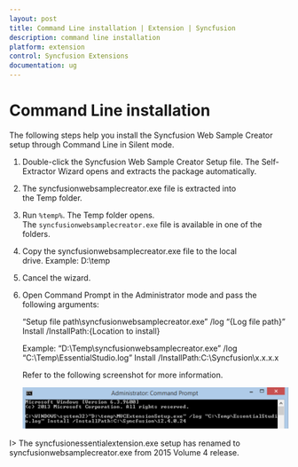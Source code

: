 ```yaml
---
layout: post
title: Command Line installation | Extension | Syncfusion
description: command line installation
platform: extension
control: Syncfusion Extensions
documentation: ug
---
```


# Command Line installation

The following steps help you install the Syncfusion Web Sample Creator setup through Command Line in Silent mode.

1. Double-click the Syncfusion Web Sample Creator Setup file. The Self-Extractor Wizard opens and extracts the package automatically.
2. The syncfusionwebsamplecreator.exe file is extracted into the Temp folder.
3. Run `%temp%`. The Temp folder opens. The `syncfusionwebsamplecreator.exe` file is available in one of the folders.
4. Copy the syncfusionwebsamplecreator.exe file to the local drive. Example: D:\temp
5. Cancel the wizard.
6. Open Command Prompt in the Administrator mode and pass the following arguments:
  
   “Setup file path\syncfusionwebsamplecreator.exe” /log “{Log file path}” Install /InstallPath:{Location to install}
   
   Example: “D:\Temp\syncfusionwebsamplecreator.exe” /log “C:\Temp\EssentialStudio.log” Install /InstallPath:C:\Syncfusion\x.x.x.x

   Refer to the following screenshot for more information.

   ![](Command-Line-installation_images/Command-Line-installation_img1.png)

I> The syncfusionessentialextension.exe setup has renamed to syncfusionwebsamplecreator.exe from 2015 Volume 4 release.